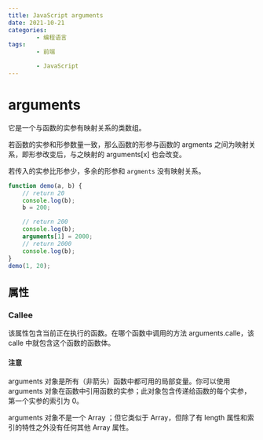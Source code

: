 ```yaml
---
title: JavaScript arguments
date: 2021-10-21
categories:
        - 编程语言
tags:
        - 前端

        - JavaScript
---
```


# arguments

它是一个与函数的实参有映射关系的类数组。

若函数的实参和形参数量一致，那么函数的形参与函数的 argments 之间为映射关系，即形参改变后，与之映射的 arguments[x] 也会改变。

若传入的实参比形参少，多余的形参和 `argments` 没有映射关系。

```javascript
function demo(a, b) {
	// return 20
	console.log(b);
	b = 200;

	// return 200
	console.log(b);
	arguments[1] = 2000;
	// return 2000
	console.log(b);
}
demo(1, 20);
```

## 属性

### Callee

该属性包含当前正在执行的函数。在哪个函数中调用的方法 arguments.calle，该 calle 中就包含这个函数的函数体。

#### 注意

arguments 对象是所有（非箭头）函数中都可用的局部变量。你可以使用 arguments 对象在函数中引用函数的实参；此对象包含传递给函数的每个实参，第一个实参的索引为 0。

arguments 对象不是一个 Array ；但它类似于 Array，但除了有 length 属性和索引的特性之外没有任何其他 Array 属性。
